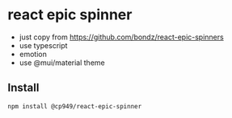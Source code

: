 # react epic spinner

- just copy from https://github.com/bondz/react-epic-spinners
- use typescript
- emotion
- use @mui/material theme

## Install

```bash
npm install @cp949/react-epic-spinner
```